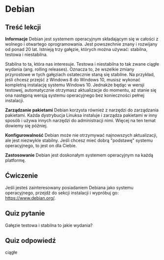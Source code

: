 # Debian

## Treść lekcji

<b>Informacje</b>
Debian jest systemem operacyjnym składającym się w całości z wolnego i otwartego oprogramowania. Jest powszechnie znany i rozwijany od ponad 20 lat. Istnieją trzy gałęzie, których można używać: stabilna, testowa i niestabilna. 

Stabilna to ta, która nas interesuje. Testowa i niestabilna to tak zwane ciągłe wydania (ang. rolling releases). Oznacza to, że wszelkie zmiany przyrostowe w tych gałęziach ostatecznie staną się stabilne. Na przykład, jeśli chcesz przejść z Windows 8 do Windows 10, musisz wykonać kompletną instalację systemu Windows 10. Jednakże będąc w wersji testowej, automatycznie otrzymasz aktualizacje do momentu, aż stanie się ona następną wersją systemu operacyjnego bez konieczności pełnej instalacji.

<b>Zarządzanie pakietami</b>
Debian korzysta również z narzędzi do zarządzania pakietami. Każda dystrybucja Linuksa instaluje i zarządza pakietami w inny sposób i używa innych narzędzi do administracji nimi. Więcej na ten temat dowiemy się później. 

<b>Konfigurowalność</b>
Debian może nie otrzymywać najnowszych aktualizacji, ale jest niezwykle stabilny. Jeśli chcesz mieć dobrą "podstawę" systemu operacyjnego, to jest on dla Ciebie.

<b>Zastosowanie</b>
Debian jest doskonałym systemem operacyjnym na każdą platformę.


## Ćwiczenie

Jeśli jesteś zainteresowany posiadaniem Debiana jako systemu operacyjnego, przejdź do sekcji instalacji i wypróbuj go: <a href=' https://www.debian.org/' >https://www.debian.org/</a>.

## Quiz pytanie

Gałęzie testowa i stabilna to jakie wydania? 

## Quiz odpowiedź

ciągłe
